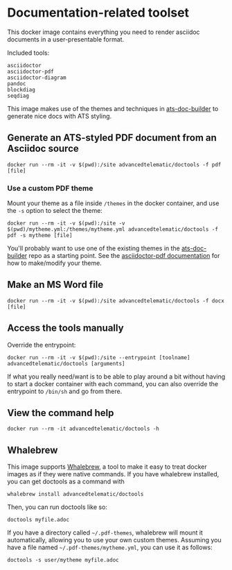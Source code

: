 # Documentation-related toolset

This docker image contains everything you need to render asciidoc documents in a user-presentable format.

Included tools:

    asciidoctor
    asciidoctor-pdf
    asciidoctor-diagram
    pandoc
    blockdiag
    seqdiag

This image makes use of the themes and techniques in [ats-doc-builder](https://github.com/advancedtelematic/ats-doc-builder) to generate nice docs with ATS styling.

## Generate an ATS-styled PDF document from an Asciidoc source

    docker run --rm -it -v $(pwd):/site advancedtelematic/doctools -f pdf [file]

### Use a custom PDF theme

Mount your theme as a file inside `/themes` in the docker container, and use the `-s` option to select the theme:

    docker run --rm -it -v $(pwd):/site -v $(pwd)/mytheme.yml:/themes/mytheme.yml advancedtelematic/doctools -f pdf -s mytheme [file]

You'll probably want to use one of the existing themes in the [ats-doc-builder](https://github.com/advancedtelematic/ats-doc-builder/tree/master/pdf-themes) repo as a starting point. See the [asciidoctor-pdf documentation](https://github.com/asciidoctor/asciidoctor-pdf/blob/master/docs/theming-guide.adoc) for how to make/modify your theme.

## Make an MS Word file

    docker run --rm -it -v $(pwd):/site advancedtelematic/doctools -f docx [file]

## Access the tools manually

Override the entrypoint:

    docker run --rm -it -v $(pwd):/site --entrypoint [toolname] advancedtelematic/doctools [arguments]

If what you really need/want is to be able to play around a bit without having to start a docker container with each command, you can also override the entrypoint to `/bin/sh` and go from there.

## View the command help

    docker run --rm -it advancedtelematic/doctools -h

## Whalebrew

This image supports [Whalebrew](https://github.com/bfirsh/whalebrew), a tool to make it easy to treat docker images as if they were native commands. If you have whalebrew installed, you can get doctools as a command with

    whalebrew install advancedtelematic/doctools

Then, you can run doctools like so:

    doctools myfile.adoc

If you have a directory called `~/.pdf-themes`, whalebrew will mount it automatically, allowing you to use your own custom themes. Assuming you have a file named `~/.pdf-themes/mytheme.yml`, you can use it as follows:

    doctools -s user/mytheme myfile.adoc
